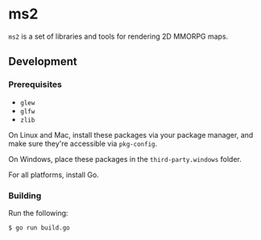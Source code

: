 # ms2

`ms2` is a set of libraries and tools for rendering 2D MMORPG maps.

## Development

### Prerequisites

* `glew`
* `glfw`
* `zlib`

On Linux and Mac, install these packages via your package manager, and make sure
they're accessible via `pkg-config`.

On Windows, place these packages in the `third-party.windows` folder.

For all platforms, install Go.

### Building

Run the following:

```sh
$ go run build.go
```
